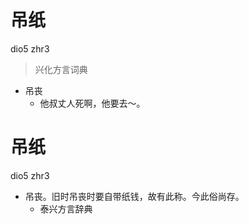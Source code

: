# 吊纸
dio5 zhr3
> 兴化方言词典
- 吊丧
  - 他叔丈人死啊，他要去～。

# 吊纸
dio5 zhr3
+ 吊丧。旧时吊丧时要自带纸钱，故有此称。今此俗尚存。
  * 泰兴方言辞典
